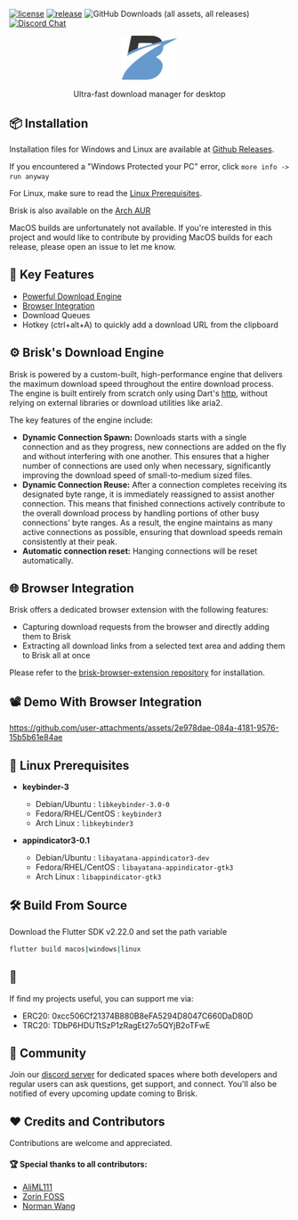 [![license](https://img.shields.io/github/license/AminBhst/brisk?style=flat-square)](https://github.com/AminBhst/brisk/blob/main/LICENSE)
[![release](https://img.shields.io/github/v/release/AminBhst/brisk?style=flat-square)](https://github.com/AminBhst/brisk/releases)
![GitHub Downloads (all assets, all releases)](https://img.shields.io/github/downloads/AminBhst/brisk/total?style=flat-square)
<a href="https://discord.gg/3mpSsVWF"><img alt="Discord Chat" src="https://img.shields.io/discord/1298990692000989225?color=5865F2&label=discord&style=flat-square"></a>

<p align="center">
<img width="100" src="assets/icons/logo.png" alt="Brisk">
<p align="center">Ultra-fast download manager for desktop</pal>
</p>

## :package: Installation

Installation files for Windows and Linux are available at [Github Releases](https://github.com/AminBhst/brisk/releases/).

If you encountered a "Windows Protected your PC" error, click `more info -> run anyway`

For Linux, make sure to read the [Linux Prerequisites](#key-linux-prerequisites).

Brisk is also available on the [Arch AUR](https://aur.archlinux.org/packages/brisk-bin)

MacOS builds are unfortunately not available. If you're interested in this project and would like to contribute by providing MacOS builds for each release, please open an issue to let me know.

## :rocket: Key Features

- [Powerful Download Engine](#gear-brisks-download-engine)
- [Browser Integration](#globe_with_meridians-browser-integration)
- Download Queues
- Hotkey (ctrl+alt+A) to quickly add a download URL from the clipboard

## :gear: Brisk's Download Engine
Brisk is powered by a custom-built, high-performance engine that delivers the maximum download speed throughout the entire download process. The engine is built entirely from scratch only using Dart's [http](https://github.com/dart-lang/http), without relying on external libraries or download utilities like aria2.

The key features of the engine include:
- **Dynamic Connection Spawn:** Downloads starts with a single connection and as they progress, new connections are added on the fly and without interfering with one another. This ensures that a higher number of connections are used only when necessary, significantly improving the download speed of small-to-medium sized files.
- **Dynamic Connection Reuse:** After a connection completes receiving its designated byte range, it is immediately reassigned to assist another connection. This means that finished connections actively contribute to the overall download process by handling portions of other busy connections' byte ranges. As a result, the engine maintains as many active connections as possible, ensuring that download speeds remain consistently at their peak.
- **Automatic connection reset:** Hanging connections will be reset automatically.

## :globe_with_meridians: Browser Integration
Brisk offers a dedicated browser extension with the following features:
- Capturing download requests from the browser and directly adding them to Brisk
- Extracting all download links from a selected text area and adding them to Brisk all at once

Please refer to the [brisk-browser-extension repository](https://github.com/AminBhst/brisk-browser-extension) for installation.


## :film_projector: Demo With Browser Integration


https://github.com/user-attachments/assets/2e978dae-084a-4181-9576-15b5b61e84ae


## :key: Linux Prerequisites

  - **keybinder-3**
     - Debian/Ubuntu : ```libkeybinder-3.0-0```
     - Fedora/RHEL/CentOS : ```keybinder3```
     - Arch Linux : ```libkeybinder3```

  - **appindicator3-0.1**
     - Debian/Ubuntu : ```libayatana-appindicator3-dev```
     - Fedora/RHEL/CentOS : ```libayatana-appindicator-gtk3```
     - Arch Linux : ```libappindicator-gtk3```


## :hammer_and_wrench: Build From Source

Download the Flutter SDK v2.22.0 and set the path variable

```bash
flutter build macos|windows|linux
```

## :money_with_wings:
If find my projects useful, you can support me via:
- ERC20: 0xcc506Cf21374B880B8eFA5294D8047C660DaD80D
- TRC20: TDbP6HDUTtSzP1zRagEt27o5QYjB2oTFwE

## :busts_in_silhouette: Community
Join our [discord server](https://discord.gg/g8fwgZ84) for dedicated spaces where both developers and regular users can ask questions, get support, and connect. You'll also be notified of every upcoming update coming to Brisk.

## :heart: Credits and Contributors
Contributions are welcome and appreciated.

#### :trophy: Special thanks to all contributors:
- [AliML111](https://github.com/AliML111)
- [Zorin FOSS](https://github.com/ZorinFoss)
- [Norman Wang](https://github.com/Norman-w)
